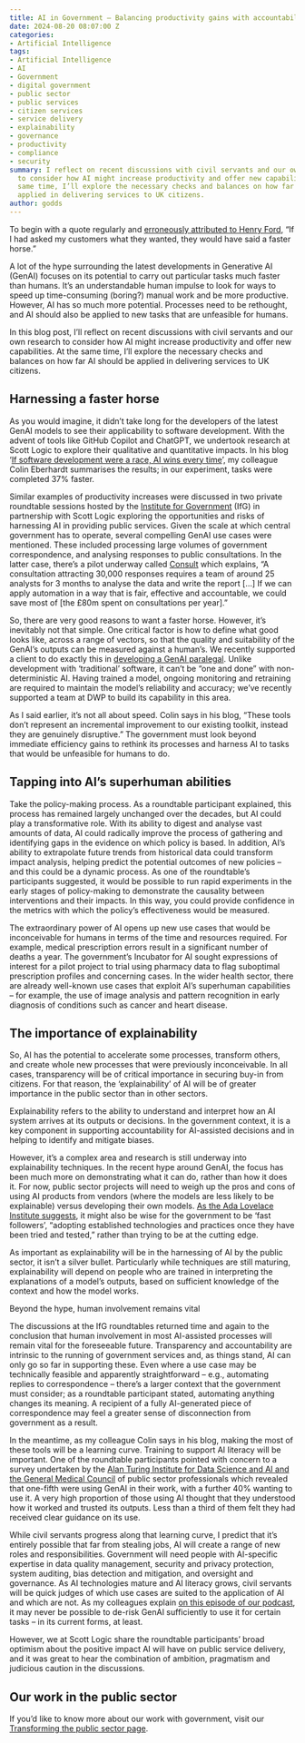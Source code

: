 ```yaml
---
title: AI in Government – Balancing productivity gains with accountability
date: 2024-08-20 08:07:00 Z
categories:
- Artificial Intelligence
tags:
- Artificial Intelligence
- AI
- Government
- digital government
- public sector
- public services
- citizen services
- service delivery
- explainability
- governance
- productivity
- compliance
- security
summary: I reflect on recent discussions with civil servants and our own research
  to consider how AI might increase productivity and offer new capabilities. At the
  same time, I’ll explore the necessary checks and balances on how far AI should be
  applied in delivering services to UK citizens.
author: godds
---
```


To begin with a quote regularly and [erroneously attributed to Henry Ford](https://quoteinvestigator.com/2011/07/28/ford-faster-horse/), “If I had asked my customers what they wanted, they would have said a faster horse.”

A lot of the hype surrounding the latest developments in Generative AI (GenAI) focuses on its potential to carry out particular tasks much faster than humans. It’s an understandable human impulse to look for ways to speed up time-consuming (boring?) manual work and be more productive. However, AI has so much more potential. Processes need to be rethought, and AI should also be applied to new tasks that are unfeasible for humans.

In this blog post, I’ll reflect on recent discussions with civil servants and our own research to consider how AI might increase productivity and offer new capabilities. At the same time, I’ll explore the necessary checks and balances on how far AI should be applied in delivering services to UK citizens.

## Harnessing a faster horse

As you would imagine, it didn’t take long for the developers of the latest GenAI models to see their applicability to software development. With the advent of tools like GitHub Copilot and ChatGPT, we undertook research at Scott Logic to explore their qualitative and quantitative impacts. In his blog ‘[If software development were a race, AI wins every time](https://blog.scottlogic.com/2023/12/18/software-development-ai-wins-the-race.html)’, my colleague Colin Eberhardt summarises the results; in our experiment, tasks were completed 37% faster.

Similar examples of productivity increases were discussed in two private roundtable sessions hosted by the [Institute for Government](https://www.instituteforgovernment.org.uk/) (IfG) in partnership with Scott Logic exploring the opportunities and risks of harnessing AI in providing public services. Given the scale at which central government has to operate, several compelling GenAI use cases were mentioned. These included processing large volumes of government correspondence, and analysing responses to public consultations. In the latter case, there’s a pilot underway called [Consult](https://ai.gov.uk/projects/consult/) which explains, “A consultation attracting 30,000 responses requires a team of around 25 analysts for 3 months to analyse the data and write the report \[...\] If we can apply automation in a way that is fair, effective and accountable, we could save most of \[the £80m spent on consultations per year\].”

So, there are very good reasons to want a faster horse. However, it’s inevitably not that simple. One critical factor is how to define what good looks like, across a range of vectors, so that the quality and suitability of the GenAI’s outputs can be measured against a human’s. We recently supported a client to do exactly this in [developing a GenAI paralegal](https://www.scottlogic.com/our-work/blinqx-building-genai-paralegal). Unlike development with ‘traditional’ software, it can’t be “one and done” with non-deterministic AI. Having trained a model, ongoing monitoring and retraining are required to maintain the model’s reliability and accuracy; we’ve recently supported a team at DWP to build its capability in this area.

As I said earlier, it’s not all about speed. Colin says in his blog, “These tools don’t represent an incremental improvement to our existing toolkit, instead they are genuinely disruptive.” The government must look beyond immediate efficiency gains to rethink its processes and harness AI to tasks that would be unfeasible for humans to do.

## Tapping into AI’s superhuman abilities

Take the policy-making process. As a roundtable participant explained, this process has remained largely unchanged over the decades, but AI could play a transformative role. With its ability to digest and analyse vast amounts of data, AI could radically improve the process of gathering and identifying gaps in the evidence on which policy is based. In addition, AI’s ability to extrapolate future trends from historical data could transform impact analysis, helping predict the potential outcomes of new policies – and this could be a dynamic process. As one of the roundtable’s participants suggested, it would be possible to run rapid experiments in the early stages of policy-making to demonstrate the causality between interventions and their impacts. In this way, you could provide confidence in the metrics with which the policy’s effectiveness would be measured.

The extraordinary power of AI opens up new use cases that would be inconceivable for humans in terms of the time and resources required. For example, medical prescription errors result in a significant number of deaths a year. The government’s Incubator for AI sought expressions of interest for a pilot project to trial using pharmacy data to flag suboptimal prescription profiles and concerning cases. In the wider health sector, there are already well-known use cases that exploit AI’s superhuman capabilities – for example, the use of image analysis and pattern recognition in early diagnosis of conditions such as cancer and heart disease.

## The importance of explainability

So, AI has the potential to accelerate some processes, transform others, and create whole new processes that were previously inconceivable. In all cases, transparency will be of critical importance in securing buy-in from citizens. For that reason, the ‘explainability’ of AI will be of greater importance in the public sector than in other sectors.

Explainability refers to the ability to understand and interpret how an AI system arrives at its outputs or decisions. In the government context, it is a key component in supporting accountability for AI-assisted decisions and in helping to identify and mitigate biases.

However, it’s a complex area and research is still underway into explainability techniques. In the recent hype around GenAI, the focus has been much more on demonstrating what it can do, rather than how it does it. For now, public sector projects will need to weigh up the pros and cons of using AI products from vendors (where the models are less likely to be explainable) versus developing their own models. [As the Ada Lovelace Institute suggests](https://www.adalovelaceinstitute.org/policy-briefing/foundation-models-public-sector/), it might also be wise for the government to be ‘fast followers’, “adopting established technologies and practices once they have been tried and tested,” rather than trying to be at the cutting edge.

As important as explainability will be in the harnessing of AI by the public sector, it isn’t a silver bullet. Particularly while techniques are still maturing, explainability will depend on people who are trained in interpreting the explanations of a model’s outputs, based on sufficient knowledge of the context and how the model works.

Beyond the hype, human involvement remains vital

The discussions at the IfG roundtables returned time and again to the conclusion that human involvement in most AI-assisted processes will remain vital for the foreseeable future. Transparency and accountability are intrinsic to the running of government services and, as things stand, AI can only go so far in supporting these. Even where a use case may be technically feasible and apparently straightforward – e.g., automating replies to correspondence – there’s a larger context that the government must consider; as a roundtable participant stated, automating anything changes its meaning. A recipient of a fully AI-generated piece of correspondence may feel a greater sense of disconnection from government as a result.

In the meantime, as my colleague Colin says in his blog, making the most of these tools will be a learning curve. Training to support AI literacy will be important. One of the roundtable participants pointed with concern to a survey undertaken by the [Alan Turing Institute for Data Science and AI and the General Medical Council](https://www.turing.ac.uk/research/research-projects/understanding-use-and-impacts-perceptive-predictive-and-generative-ai) of public sector professionals which revealed that one-fifth were using GenAI in their work, with a further 40% wanting to use it. A very high proportion of those using AI thought that they understood how it worked and trusted its outputs. Less than a third of them felt they had received clear guidance on its use.

While civil servants progress along that learning curve, I predict that it’s entirely possible that far from stealing jobs, AI will create a range of new roles and responsibilities. Government will need people with AI-specific expertise in data quality management, security and privacy protection, system auditing, bias detection and mitigation, and oversight and governance. As AI technologies mature and AI literacy grows, civil servants will be quick judges of which use cases are suited to the application of AI and which are not. As my colleagues explain [on this episode of our podcast](https://blog.scottlogic.com/2024/07/08/beyond-the-hype-will-we-ever-be-able-to-secure-genai.html), it may never be possible to de-risk GenAI sufficiently to use it for certain tasks – in its current forms, at least.

However, we at Scott Logic share the roundtable participants’ broad optimism about the positive impact AI will have on public service delivery, and it was great to hear the combination of ambition, pragmatism and judicious caution in the discussions.

## Our work in the public sector

If you’d like to know more about our work with government, visit our [Transforming the public sector page](https://www.scottlogic.com/what-we-do/transforming-the-public-sector).